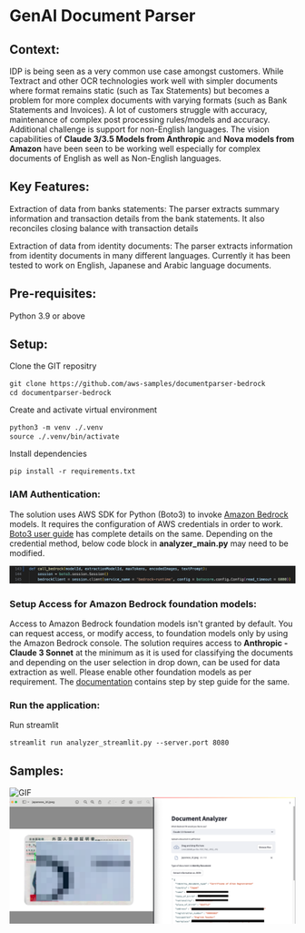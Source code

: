 
# GenAI Document Parser


## Context: 
IDP is being seen as a very common use case amongst customers. While Textract and other OCR technologies work well with simpler documents where format remains static (such as Tax Statements) but becomes a problem for more complex documents with varying formats (such as Bank Statements and Invoices). A lot of customers struggle with accuracy, maintenance of complex post processing rules/models and accuracy. Additional challenge is support for non-English languages. The vision capabilities of **Claude 3/3.5 Models from Anthropic** and **Nova models from Amazon** have been seen to be working well especially for complex documents of English as well as Non-English languages.
 
 
## Key Features:
Extraction of data from banks statements: The parser extracts summary information and transaction details from the bank statements. It also reconciles closing balance with transaction details

Extraction of data from identity documents: The parser extracts information from identity documents in many different languages. Currently it has been tested to work on English, Japanese and Arabic language documents.


## Pre-requisites:
Python 3.9 or above


## Setup:
Clone the GIT repositry

```
git clone https://github.com/aws-samples/documentparser-bedrock
cd documentparser-bedrock
```

Create and activate virtual environment  
```
python3 -m venv ./.venv
source ./.venv/bin/activate
```

Install dependencies
```
pip install -r requirements.txt
```


### IAM Authentication:
The solution uses AWS SDK for Python (Boto3) to invoke [Amazon Bedrock](https://aws.amazon.com/bedrock/) models. It requires the configuration of AWS credentials in order to work. [Boto3 user guide](https://boto3.amazonaws.com/v1/documentation/api/latest/guide/credentials.html) has complete details on the same. Depending on the credential method, below code block in **analyzer_main.py** may need to be modified.

![ImageIAMAuth](/static/boto3-credentials.png)


### Setup Access for Amazon Bedrock foundation models:
Access to Amazon Bedrock foundation models isn't granted by default. You can request access, or modify access, to foundation models only by using the Amazon Bedrock console. The solution requires access to **Anthropic - Claude 3 Sonnet** at the minimum as it is used for classifying the documents and depending on the user selection in drop down, can be used for data extraction as well. Please enable other foundation models as per requirement. The [documentation](https://docs.aws.amazon.com/bedrock/latest/userguide/model-access.html) contains step by step guide for the same.


### Run the application:
Run streamlit
```
streamlit run analyzer_streamlit.py --server.port 8080
```


## Samples:
![GIF](/static/extraction-bank-statement.gif)
![Image2](/static/extraction-identity-doc.png)

